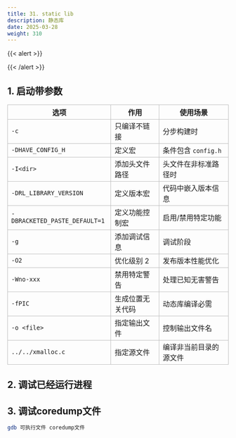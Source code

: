```yaml
---
title: 31. static lib
description: 静态库
date: 2025-03-28
weight: 310
---
```


<style>
th, td {
  border: 1px solid rgb(190, 190, 190);
}
</style>

{{< alert >}}



{{< /alert >}}


## 1. 启动带参数



| 选项                          | 作用             | 使用场景               |
| ----------------------------- | ---------------- | ---------------------- |
| `-c`                          | 只编译不链接     | 分步构建时             |
| `-DHAVE_CONFIG_H`             | 定义宏           | 条件包含 `config.h`    |
| `-I<dir>`                     | 添加头文件路径   | 头文件在非标准路径时   |
| `-DRL_LIBRARY_VERSION`        | 定义版本宏       | 代码中嵌入版本信息     |
| `-DBRACKETED_PASTE_DEFAULT=1` | 定义功能控制宏   | 启用/禁用特定功能      |
| `-g`                          | 添加调试信息     | 调试阶段               |
| `-O2`                         | 优化级别 2       | 发布版本性能优化       |
| `-Wno-xxx`                    | 禁用特定警告     | 处理已知无害警告       |
| `-fPIC`                       | 生成位置无关代码 | 动态库编译必需         |
| `-o <file>`                   | 指定输出文件     | 控制输出文件名         |
| `../../xmalloc.c`             | 指定源文件       | 编译非当前目录的源文件 |



## 2. 调试已经运行进程




## 3. 调试coredump文件

```bash
gdb 可执行文件 coredump文件

```


